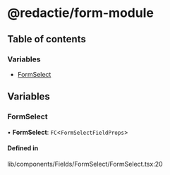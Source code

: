 # @redactie/form-module

## Table of contents

### Variables

- [FormSelect](../wiki/Modules#formselect-1)

## Variables

### FormSelect

• **FormSelect**: `FC`<`FormSelectFieldProps`\>

#### Defined in

lib/components/Fields/FormSelect/FormSelect.tsx:20
